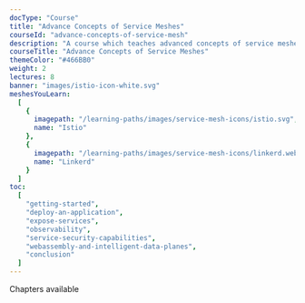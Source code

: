 ```yaml
---
docType: "Course"
title: "Advance Concepts of Service Meshes"
courseId: "advance-concepts-of-service-mesh"
description: "A course which teaches advanced concepts of service meshes."
courseTitle: "Advance Concepts of Service Meshes"
themeColor: "#466BB0"
weight: 2
lectures: 8
banner: "images/istio-icon-white.svg"
meshesYouLearn:
  [
    {
      imagepath: "/learning-paths/images/service-mesh-icons/istio.svg",
      name: "Istio"
    },
    {
      imagepath: "/learning-paths/images/service-mesh-icons/linkerd.webp",
      name: "Linkerd"
    }
  ]
toc:
  [
    "getting-started",
    "deploy-an-application",
    "expose-services",
    "observability",
    "service-security-capabilities",
    "webassembly-and-intelligent-data-planes",
    "conclusion"
  ]
---
```


Chapters available
